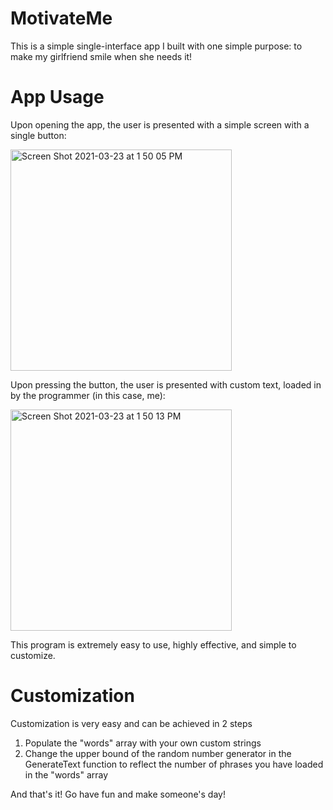 # MotivateMe

This is a simple single-interface app I built with one simple purpose: to make my girlfriend smile when she needs it!

# App Usage

Upon opening the app, the user is presented with a simple screen with a single button: 

<img width="354" alt="Screen Shot 2021-03-23 at 1 50 05 PM" src="https://user-images.githubusercontent.com/42982968/112206458-f5a4fe00-8be3-11eb-9297-34f8f1fe49ef.png">

Upon pressing the button, the user is presented with custom text, loaded in by the programmer (in this case, me):

<img width="354" alt="Screen Shot 2021-03-23 at 1 50 13 PM" src="https://user-images.githubusercontent.com/42982968/112206554-11100900-8be4-11eb-9c40-fea8d9f7a926.png">

This program is extremely easy to use, highly effective, and simple to customize.

# Customization
Customization is very easy and can be achieved in 2 steps
1. Populate the "words" array with your own custom strings
2. Change the upper bound of the random number generator in the GenerateText function to reflect the number of phrases you have loaded in the "words" array

And that's it! Go have fun and make someone's day!
